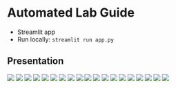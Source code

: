﻿# Automated Lab Guide

- Streamlit app
- Run locally: `streamlit run app.py`

## Presentation

![](slides/1.png)
![](slides/2.png)
![](slides/3.png)
![](slides/4.png)
![](slides/5.png)
![](slides/6.png)
![](slides/7.png)
![](slides/8.png)
![](slides/9.png)
![](slides/10.png)
![](slides/11.png)
![](slides/12.png)
![](slides/13.png)
![](slides/14.png)
![](slides/15.png)
![](slides/16.png)
![](slides/17.png)
![](slides/18.png)
![](slides/19.png)
